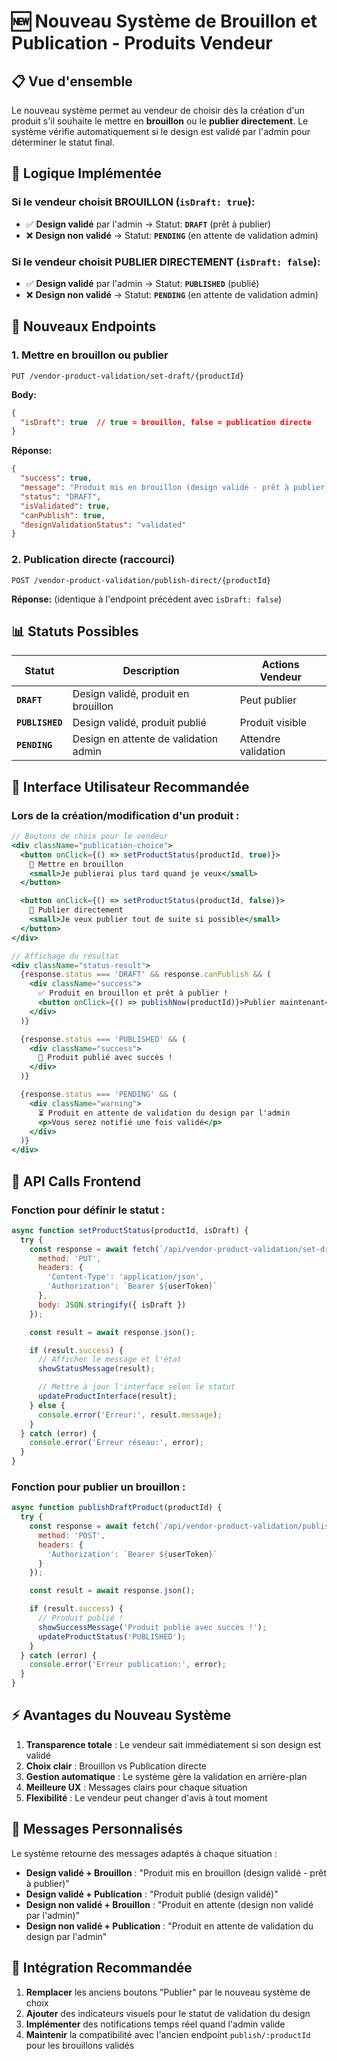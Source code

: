 # 🆕 Nouveau Système de Brouillon et Publication - Produits Vendeur

## 📋 Vue d'ensemble

Le nouveau système permet au vendeur de choisir dès la création d'un produit s'il souhaite le mettre en **brouillon** ou le **publier directement**. Le système vérifie automatiquement si le design est validé par l'admin pour déterminer le statut final.

## 🎯 Logique Implémentée

### Si le vendeur choisit **BROUILLON** (`isDraft: true`):
- ✅ **Design validé** par l'admin → Statut: **`DRAFT`** (prêt à publier)
- ❌ **Design non validé** → Statut: **`PENDING`** (en attente de validation admin)

### Si le vendeur choisit **PUBLIER DIRECTEMENT** (`isDraft: false`):
- ✅ **Design validé** par l'admin → Statut: **`PUBLISHED`** (publié)
- ❌ **Design non validé** → Statut: **`PENDING`** (en attente de validation admin)

## 🔗 Nouveaux Endpoints

### 1. **Mettre en brouillon ou publier**
```http
PUT /vendor-product-validation/set-draft/{productId}
```

**Body:**
```json
{
  "isDraft": true  // true = brouillon, false = publication directe
}
```

**Réponse:**
```json
{
  "success": true,
  "message": "Produit mis en brouillon (design validé - prêt à publier)",
  "status": "DRAFT",
  "isValidated": true,
  "canPublish": true,
  "designValidationStatus": "validated"
}
```

### 2. **Publication directe** (raccourci)
```http
POST /vendor-product-validation/publish-direct/{productId}
```

**Réponse:** (identique à l'endpoint précédent avec `isDraft: false`)

## 📊 Statuts Possibles

| Statut | Description | Actions Vendeur |
|--------|-------------|-----------------|
| **`DRAFT`** | Design validé, produit en brouillon | Peut publier |
| **`PUBLISHED`** | Design validé, produit publié | Produit visible |
| **`PENDING`** | Design en attente de validation admin | Attendre validation |

## 🎨 Interface Utilisateur Recommandée

### Lors de la création/modification d'un produit :

```jsx
// Boutons de choix pour le vendeur
<div className="publication-choice">
  <button onClick={() => setProductStatus(productId, true)}>
    📝 Mettre en brouillon
    <small>Je publierai plus tard quand je veux</small>
  </button>

  <button onClick={() => setProductStatus(productId, false)}>
    🚀 Publier directement
    <small>Je veux publier tout de suite si possible</small>
  </button>
</div>

// Affichage du résultat
<div className="status-result">
  {response.status === 'DRAFT' && response.canPublish && (
    <div className="success">
      ✅ Produit en brouillon et prêt à publier !
      <button onClick={() => publishNow(productId)}>Publier maintenant</button>
    </div>
  )}

  {response.status === 'PUBLISHED' && (
    <div className="success">
      🎉 Produit publié avec succès !
    </div>
  )}

  {response.status === 'PENDING' && (
    <div className="warning">
      ⏳ Produit en attente de validation du design par l'admin
      <p>Vous serez notifié une fois validé</p>
    </div>
  )}
</div>
```

## 🔄 API Calls Frontend

### Fonction pour définir le statut :

```javascript
async function setProductStatus(productId, isDraft) {
  try {
    const response = await fetch(`/api/vendor-product-validation/set-draft/${productId}`, {
      method: 'PUT',
      headers: {
        'Content-Type': 'application/json',
        'Authorization': `Bearer ${userToken}`
      },
      body: JSON.stringify({ isDraft })
    });

    const result = await response.json();

    if (result.success) {
      // Afficher le message et l'état
      showStatusMessage(result);

      // Mettre à jour l'interface selon le statut
      updateProductInterface(result);
    } else {
      console.error('Erreur:', result.message);
    }
  } catch (error) {
    console.error('Erreur réseau:', error);
  }
}
```

### Fonction pour publier un brouillon :

```javascript
async function publishDraftProduct(productId) {
  try {
    const response = await fetch(`/api/vendor-product-validation/publish/${productId}`, {
      method: 'POST',
      headers: {
        'Authorization': `Bearer ${userToken}`
      }
    });

    const result = await response.json();

    if (result.success) {
      // Produit publié !
      showSuccessMessage('Produit publié avec succès !');
      updateProductStatus('PUBLISHED');
    }
  } catch (error) {
    console.error('Erreur publication:', error);
  }
}
```

## ⚡ Avantages du Nouveau Système

1. **Transparence totale** : Le vendeur sait immédiatement si son design est validé
2. **Choix clair** : Brouillon vs Publication directe
3. **Gestion automatique** : Le système gère la validation en arrière-plan
4. **Meilleure UX** : Messages clairs pour chaque situation
5. **Flexibilité** : Le vendeur peut changer d'avis à tout moment

## 🔧 Messages Personnalisés

Le système retourne des messages adaptés à chaque situation :

- **Design validé + Brouillon** : "Produit mis en brouillon (design validé - prêt à publier)"
- **Design validé + Publication** : "Produit publié (design validé)"
- **Design non validé + Brouillon** : "Produit en attente (design non validé par l'admin)"
- **Design non validé + Publication** : "Produit en attente de validation du design par l'admin"

## 🎯 Intégration Recommandée

1. **Remplacer** les anciens boutons "Publier" par le nouveau système de choix
2. **Ajouter** des indicateurs visuels pour le statut de validation du design
3. **Implémenter** des notifications temps réel quand l'admin valide
4. **Maintenir** la compatibilité avec l'ancien endpoint `publish/:productId` pour les brouillons validés
